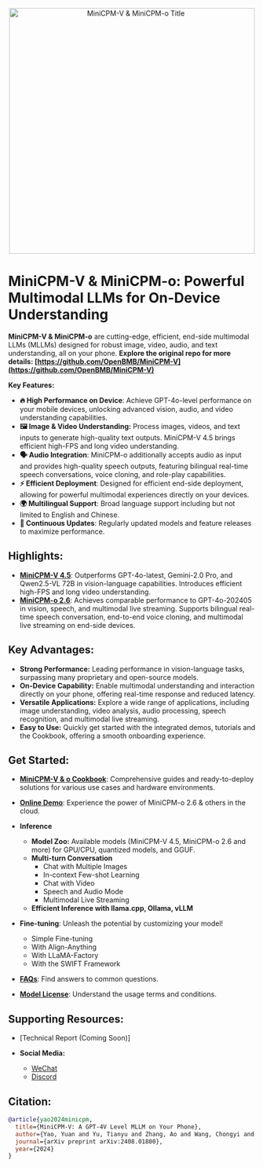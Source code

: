 <div align="center">
  <img src="./assets/minicpm_v_and_minicpm_o_title.png" width="500em" alt="MiniCPM-V & MiniCPM-o Title">
</div>

# MiniCPM-V & MiniCPM-o: Powerful Multimodal LLMs for On-Device Understanding

**MiniCPM-V & MiniCPM-o** are cutting-edge, efficient, end-side multimodal LLMs (MLLMs) designed for robust image, video, audio, and text understanding, all on your phone.  **Explore the original repo for more details: [https://github.com/OpenBMB/MiniCPM-V](https://github.com/OpenBMB/MiniCPM-V)**

**Key Features:**

*   **🔥 High Performance on Device**: Achieve GPT-4o-level performance on your mobile devices, unlocking advanced vision, audio, and video understanding capabilities.
*   **🖼️ Image & Video Understanding:** Process images, videos, and text inputs to generate high-quality text outputs. MiniCPM-V 4.5 brings efficient high-FPS and long video understanding.
*   **🗣️ Audio Integration**: MiniCPM-o additionally accepts audio as input and provides high-quality speech outputs, featuring bilingual real-time speech conversations, voice cloning, and role-play capabilities.
*   **⚡ Efficient Deployment**: Designed for efficient end-side deployment, allowing for powerful multimodal experiences directly on your devices.
*   **🌍 Multilingual Support**: Broad language support including but not limited to English and Chinese.
*   **🚀 Continuous Updates**:  Regularly updated models and feature releases to maximize performance.

## Highlights:

*   **[MiniCPM-V 4.5](https://huggingface.co/openbmb/MiniCPM-V-4_5)**: Outperforms GPT-4o-latest, Gemini-2.0 Pro, and Qwen2.5-VL 72B in vision-language capabilities. Introduces efficient high-FPS and long video understanding.
*   **[MiniCPM-o 2.6](https://huggingface.co/openbmb/MiniCPM-o-2_6)**: Achieves comparable performance to GPT-4o-202405 in vision, speech, and multimodal live streaming. Supports bilingual real-time speech conversation, end-to-end voice cloning, and multimodal live streaming on end-side devices.

## Key Advantages:

*   **Strong Performance:** Leading performance in vision-language tasks, surpassing many proprietary and open-source models.
*   **On-Device Capability:** Enable multimodal understanding and interaction directly on your phone, offering real-time response and reduced latency.
*   **Versatile Applications:** Explore a wide range of applications, including image understanding, video analysis, audio processing, speech recognition, and multimodal live streaming.
*   **Easy to Use:**  Quickly get started with the integrated demos, tutorials and the Cookbook, offering a smooth onboarding experience.

## Get Started:

*   **[MiniCPM-V & o Cookbook](https://github.com/OpenSQZ/MiniCPM-V-CookBook)**: Comprehensive guides and ready-to-deploy solutions for various use cases and hardware environments.
*   **[Online Demo](https://minicpm-omni-webdemo-us.modelbest.cn/)**: Experience the power of MiniCPM-o 2.6 & others in the cloud.
*   **Inference**

    *   **Model Zoo:** Available models (MiniCPM-V 4.5, MiniCPM-o 2.6 and more) for GPU/CPU, quantized models, and GGUF.
    *   **Multi-turn Conversation**
        *   Chat with Multiple Images
        *   In-context Few-shot Learning
        *   Chat with Video
        *   Speech and Audio Mode
        *   Multimodal Live Streaming
    *   **Efficient Inference with llama.cpp, Ollama, vLLM**
*   **Fine-tuning**: Unleash the potential by customizing your model!
    *   Simple Fine-tuning
    *   With Align-Anything
    *   With LLaMA-Factory
    *   With the SWIFT Framework
*   **[FAQs](./docs/faqs.md)**: Find answers to common questions.
*   **[Model License](https://github.com/OpenBMB/MiniCPM/blob/main/MiniCPM%20Model%20License.md)**:  Understand the usage terms and conditions.

## Supporting Resources:

*   [Technical Report (Coming Soon)]
*   **Social Media:**

    *   [WeChat](docs/wechat.md)
    *   [Discord](https://discord.gg/rftuRMbqzf)

## Citation:

```bib
@article{yao2024minicpm,
  title={MiniCPM-V: A GPT-4V Level MLLM on Your Phone},
  author={Yao, Yuan and Yu, Tianyu and Zhang, Ao and Wang, Chongyi and Cui, Junbo and Zhu, Hongji and Cai, Tianchi and Li, Haoyu and Zhao, Weilin and He, Zhihui and others},
  journal={arXiv preprint arXiv:2408.01800},
  year={2024}
}
```
